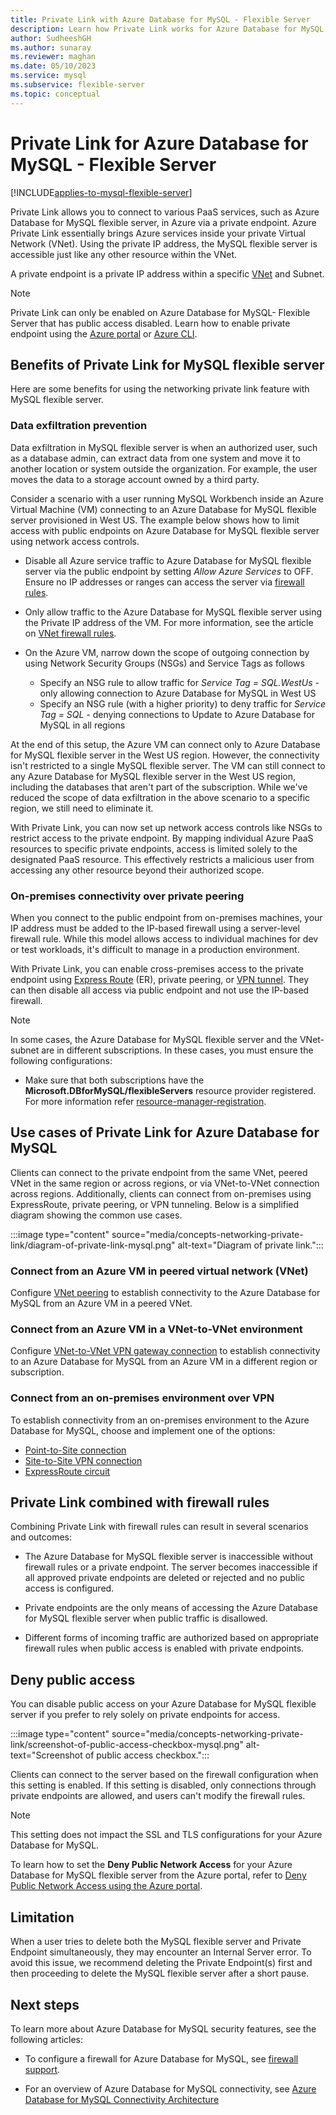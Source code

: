 ```yaml
---
title: Private Link with Azure Database for MySQL - Flexible Server
description: Learn how Private Link works for Azure Database for MySQL - Flexible Server.
author: SudheeshGH
ms.author: sunaray
ms.reviewer: maghan
ms.date: 05/10/2023
ms.service: mysql
ms.subservice: flexible-server
ms.topic: conceptual
---
```


# Private Link for Azure Database for MySQL - Flexible Server 

[!INCLUDE[applies-to-mysql-flexible-server](../includes/applies-to-mysql-flexible-server.md)]

Private Link allows you to connect to various PaaS services, such as Azure Database for MySQL flexible server, in Azure via a private endpoint. Azure Private Link essentially brings Azure services inside your private Virtual Network (VNet). Using the private IP address, the MySQL flexible server is accessible just like any other resource within the VNet.

A private endpoint is a private IP address within a specific [VNet](../../virtual-network/virtual-networks-overview.md) and Subnet.

> [!NOTE]
> Private Link can only be enabled on Azure Database for MySQL- Flexible Server that has public access disabled. Learn how to enable private endpoint using the [Azure portal](how-to-networking-private-link-portal.md) or [Azure CLI](how-to-networking-private-link-azure-cli.md).
## Benefits of Private Link for MySQL flexible server

Here are some benefits for using the networking private link feature with MySQL flexible server.

### Data exfiltration prevention

Data exfiltration in MySQL flexible server is when an authorized user, such as a database admin, can extract data from one system and move it to another location or system outside the organization. For example, the user moves the data to a storage account owned by a third party.

Consider a scenario with a user running MySQL Workbench inside an Azure Virtual Machine (VM) connecting to an Azure Database for MySQL flexible server provisioned in West US. The example below shows how to limit access with public endpoints on Azure Database for MySQL flexible server using network access controls.

- Disable all Azure service traffic to Azure Database for MySQL flexible server via the public endpoint by setting *Allow Azure Services* to OFF. Ensure no IP addresses or ranges can access the server via [firewall rules](../single-server/concepts-firewall-rules.md).

- Only allow traffic to the Azure Database for MySQL flexible server using the Private IP address of the VM. For more information, see the article on [VNet firewall rules](../single-server/how-to-manage-vnet-using-portal.md).

- On the Azure VM, narrow down the scope of outgoing connection by using Network Security Groups (NSGs) and Service Tags as follows

    - Specify an NSG rule to allow traffic for *Service Tag = SQL.WestUs* - only allowing connection to Azure Database for MySQL in West US
    - Specify an NSG rule (with a higher priority) to deny traffic for *Service Tag = SQL* - denying connections to Update to Azure Database for MySQL in all regions

At the end of this setup, the Azure VM can connect only to Azure Database for MySQL flexible server in the West US region. However, the connectivity isn't restricted to a single MySQL flexible server. The VM can still connect to any Azure Database for MySQL flexible server in the West US region, including the databases that aren't part of the subscription. While we've reduced the scope of data exfiltration in the above scenario to a specific region, we still need to eliminate it.

With Private Link, you can now set up network access controls like NSGs to restrict access to the private endpoint. By mapping individual Azure PaaS resources to specific private endpoints, access is limited solely to the designated PaaS resource. This effectively restricts a malicious user from accessing any other resource beyond their authorized scope.

### On-premises connectivity over private peering

When you connect to the public endpoint from on-premises machines, your IP address must be added to the IP-based firewall using a server-level firewall rule. While this model allows access to individual machines for dev or test workloads, it's difficult to manage in a production environment.

With Private Link, you can enable cross-premises access to the private endpoint using [Express Route](https://azure.microsoft.com/services/expressroute/) (ER), private peering, or [VPN tunnel](../../vpn-gateway/index.yml). They can then disable all access via public endpoint and not use the IP-based firewall.

> [!NOTE]  
> In some cases, the Azure Database for MySQL flexible server and the VNet-subnet are in different subscriptions. In these cases, you must ensure the following configurations:
> - Make sure that both subscriptions have the **Microsoft.DBforMySQL/flexibleServers** resource provider registered. For more information refer [resource-manager-registration](../../azure-resource-manager/management/resource-providers-and-types.md).

## Use cases of Private Link for Azure Database for MySQL

Clients can connect to the private endpoint from the same VNet, peered VNet in the same region or across regions, or via VNet-to-VNet connection across regions. Additionally, clients can connect from on-premises using ExpressRoute, private peering, or VPN tunneling. Below is a simplified diagram showing the common use cases.

:::image type="content" source="media/concepts-networking-private-link/diagram-of-private-link-mysql.png" alt-text="Diagram of private link.":::

### Connect from an Azure VM in peered virtual network (VNet)

Configure [VNet peering](../../virtual-network/tutorial-connect-virtual-networks-powershell.md) to establish connectivity to the Azure Database for MySQL from an Azure VM in a peered VNet.

### Connect from an Azure VM in a VNet-to-VNet environment

Configure [VNet-to-VNet VPN gateway connection](../../vpn-gateway/vpn-gateway-howto-vnet-vnet-resource-manager-portal.md) to establish connectivity to an Azure Database for MySQL from an Azure VM in a different region or subscription.

### Connect from an on-premises environment over VPN

To establish connectivity from an on-premises environment to the Azure Database for MySQL, choose and implement one of the options:

- [Point-to-Site connection](../../vpn-gateway/vpn-gateway-howto-point-to-site-rm-ps.md)
- [Site-to-Site VPN connection](../../vpn-gateway/vpn-gateway-create-site-to-site-rm-powershell.md)
- [ExpressRoute circuit](../../expressroute/expressroute-howto-linkvnet-portal-resource-manager.md)

## Private Link combined with firewall rules

Combining Private Link with firewall rules can result in several scenarios and outcomes:

- The Azure Database for MySQL flexible server is inaccessible without firewall rules or a private endpoint. The server becomes inaccessible if all approved private endpoints are deleted or rejected and no public access is configured.

- Private endpoints are the only means of accessing the Azure Database for MySQL flexible server when public traffic is disallowed.

- Different forms of incoming traffic are authorized based on appropriate firewall rules when public access is enabled with private endpoints.

## Deny public access

You can disable public access on your Azure Database for MySQL flexible server if you prefer to rely solely on private endpoints for access.

:::image type="content" source="media/concepts-networking-private-link/screenshot-of-public-access-checkbox-mysql.png" alt-text="Screenshot of public access checkbox.":::

Clients can connect to the server based on the firewall configuration when this setting is enabled. If this setting is disabled, only connections through private endpoints are allowed, and users can't modify the firewall rules.

> [!NOTE]  
> This setting does not impact the SSL and TLS configurations for your Azure Database for MySQL.

To learn how to set the **Deny Public Network Access** for your Azure Database for MySQL flexible server from the Azure portal, refer to [Deny Public Network Access using the Azure portal](how-to-networking-private-link-deny-public-access.md).

## Limitation

When a user tries to delete both the MySQL flexible server and Private Endpoint simultaneously, they may encounter an Internal Server error. To avoid this issue, we recommend deleting the Private Endpoint(s) first and then proceeding to delete the MySQL flexible server after a short pause.

## Next steps

To learn more about Azure Database for MySQL security features, see the following articles:

- To configure a firewall for Azure Database for MySQL, see [firewall support](../single-server/concepts-firewall-rules.md).

- For an overview of Azure Database for MySQL connectivity, see [Azure Database for MySQL Connectivity Architecture](../single-server/concepts-connectivity-architecture.md)


